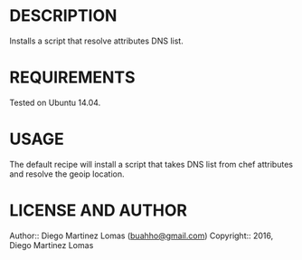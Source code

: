 DESCRIPTION
====

Installs a script that resolve attributes DNS list.

REQUIREMENTS
====

Tested on Ubuntu 14.04.

USAGE
====

The default recipe will install a script that takes DNS list from chef attributes and resolve the geoip location.

LICENSE AND AUTHOR
====

Author:: Diego Martinez Lomas (<buahho@gmail.com>)
Copyright:: 2016, Diego Martinez Lomas
